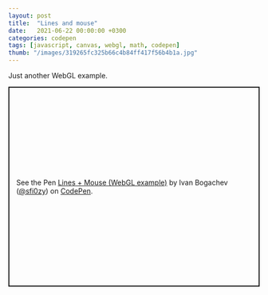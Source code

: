```yaml
---
layout: post
title:  "Lines and mouse"
date:   2021-06-22 00:00:00 +0300
categories: codepen
tags: [javascript, canvas, webgl, math, codepen]
thumb: "/images/319265fc325b66c4b84ff417f56b4b1a.jpg"
---
```



Just another WebGL example.

<p class='codepen' data-height='400' data-theme-id='light' data-default-tab='result' data-user='sfi0zy' data-slug-hash='zYZQJJV' style='height: 400px; box-sizing: border-box; display: flex; align-items: center; justify-content: center; border: 2px solid; margin: 1em 0; padding: 1em;' data-pen-title='Lines + Mouse (WebGL example)'>
  <span>See the Pen <a href='https://codepen.io/sfi0zy/pen/zYZQJJV'>
  Lines + Mouse (WebGL example)</a> by Ivan Bogachev (<a href='https://codepen.io/sfi0zy'>@sfi0zy</a>)
  on <a href='https://codepen.io'>CodePen</a>.</span>
</p>
<script async src='https://cpwebassets.codepen.io/assets/embed/ei.js'></script>

